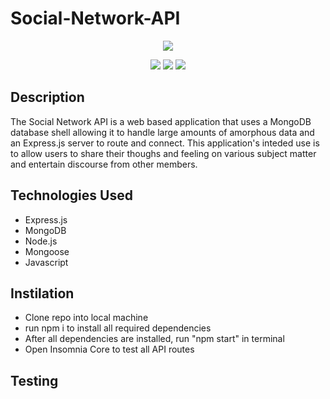# Social-Network-API  
<p align="center">
    <img src="https://img.shields.io/github/repo-size/tpratt57/e-commerce-back-end-OMR" />
<p align="center">
    <img src="https://img.shields.io/badge/MongoDB-4EA94B?style=for-the-badge&logo=mongodb&logoColor=white" />
    <img src="https://img.shields.io/badge/Javascript-yellow" />
    <img src="https://img.shields.io/badge/express-orange" />
</p>  


## Description  
The Social Network API is a web based application that uses a MongoDB database shell allowing it to handle large amounts of amorphous data and an Express.js server to route and connect. This application's inteded use is to allow users to share their thoughs and feeling on various subject matter and entertain discourse from other members.  

## Technologies Used  
* Express.js
* MongoDB
* Node.js
* Mongoose
* Javascript

## Instilation  
* Clone repo into local machine
* run npm i to install all required dependencies
* After all dependencies are installed, run "npm start" in terminal
* Open Insomnia Core to test all API routes  

## Testing
